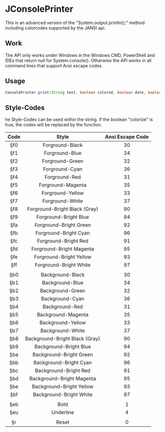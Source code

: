 # JConsolePrinter
This is an advanced version of the "System.output.println();" method including colorcodes supported by the JANSI api.

## Work
The API only works under Windows in the Windows CMD, PowerShell and IDEs that return null for System.console().
Otherwise the API works in all command lines that support Ansi escape codes.


## Usage
```Java
ConsolePrinter.print(String text, boolean colored, boolean date, boolean time);
```

## Style-Codes
he Style-Codes can be used within the string. If the boolean "colorize" is true, the codes will be replaced by the function.

| Code |             Style              | Ansi Escape Code |
|:----:|:------------------------------:|:----------------:|
|  §f0 |        Forground-Black         |        30        |
|  §f1 |         Forground-Blue         |        34        |
|  §f2 |        Forground-Green         |        32        |
|  §f3 |         Forground-Cyan         |        36        |
|  §f4 |         Forground-Red          |        31        |
|  §f5 |       Forground-Magenta        |        35        |
|  §f6 |        Forground-Yellow        |        33        |
|  §f7 |        Forground-White         |        37        |
|  §f8 | Forground-Bright Black (Gray)  |        90        |
|  §f9 |     Forground-Bright Blue      |        94        |
|  §fa |     Forground-Bright Green     |        92        |
|  §fb |     Forground-Bright Cyan      |        96        |
|  §fc |      Forground-Bright Red      |        91        |
|  §fd |    Forground-Bright Magenta    |        95        |
|  §fe |    Forground-Bright Yellow     |        93        |
|  §ff |     Forground-Bright White     |        97        |
|      |                                |                  |
|  §b0 |        Background-Black        |        30        |
|  §b1 |         Background-Blue        |        34        |
|  §b2 |        Background-Green        |        32        |
|  §b3 |         Background-Cyan        |        36        |
|  §b4 |         Background-Red         |        31        |
|  §b5 |       Background-Magenta       |        35        |
|  §b6 |        Background-Yellow       |        33        |
|  §b7 |        Background-White        |        37        |
|  §b8 | Background-Bright Black (Gray) |        90        |
|  §b9 |     Background-Bright Blue     |        94        |
|  §ba |     Background-Bright Green    |        92        |
|  §bb |     Background-Bright Cyan     |        96        |
|  §bc |      Background-Bright Red     |        91        |
|  §bd |    Background-Bright Magenta   |        95        |
|  §be |    Background-Bright Yellow    |        93        |
|  §bf |     Background-Bright White    |        97        |
|      |                                |                  |
|  §eb |              Bold              |         1        |
|  §eu |           Underline            |         4        |
|      |                                |                  |
|  §r  |             Reset              |         0        |
